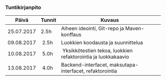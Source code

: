### Tuntikirjanpito
Päivä | Tunnit | Kuvaus
--------------- | ----- | ------
25.07.2017 | 2.5h | Aiheen ideointi, Git-repo ja Maven-konffaus
09.08.2017 | 2.5h | Luokkien koodausta ja suunnittelua
10.08.2017 | 5.0h | Yksikkötestien tekoa, luokkien refaktorointia ja luokkakaavio
13.08.2017 | 4.0h | Backend-interfacet, maksutapa-interfacet, refaktorointia
